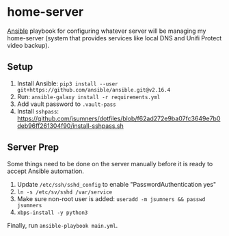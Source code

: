 # home-server

[Ansible](https://github.com/ansible/ansible) playbook for configuring whatever
server will be managing my home-server (system that provides services like
local DNS and Unifi Protect video backup).

## Setup

1. Install Ansible: `pip3 install --user git+https://github.com/ansible/ansible.git@v2.16.4`
1. Run: `ansible-galaxy install -r requirements.yml`
1. Add vault password to `.vault-pass`
1. Install `sshpass`: https://github.com/jsumners/dotfiles/blob/f62ad272e9ba07fc3649e7b0deb96ff261304f90/install-sshpass.sh

## Server Prep

Some things need to be done on the server manually before it is ready to
accept Ansible automation.

1. Update `/etc/ssh/sshd_config` to enable "PasswordAuthentication yes"
1. `ln -s /etc/sv/sshd /var/service`
1. Make sure non-root user is added: `useradd -m jsumners && passwd jsumners`
1. `xbps-install -y python3`

Finally, run `ansible-playbook main.yml`.

